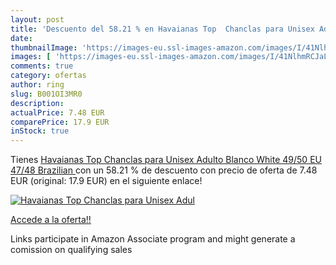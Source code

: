 ```yaml
---
layout: post
title: 'Descuento del 58.21 % en Havaianas Top  Chanclas para Unisex Adul'
date: 
thumbnailImage: 'https://images-eu.ssl-images-amazon.com/images/I/41NlhmRCJaL._SL200_.jpg'
images: [ 'https://images-eu.ssl-images-amazon.com/images/I/41NlhmRCJaL._SL200_.jpg' ]
comments: true
category: ofertas
author: ring
slug: B001OI3MR0
description:
actualPrice: 7.48 EUR
comparePrice: 17.9 EUR
inStock: true
---
```


Tienes [Havaianas Top  Chanclas para Unisex Adulto  Blanco  White   49/50 EU  47/48 Brazilian ](https://www.amazon.es/dp/B001OI3MR0/?tag=tolees-21) con un 58.21 % de descuento con precio de oferta de 7.48 EUR (original: 17.9 EUR) en el siguiente enlace!

[![Havaianas Top  Chanclas para Unisex Adul](https://images-eu.ssl-images-amazon.com/images/I/41NlhmRCJaL._SL200_.jpg)](https://www.amazon.es/dp/B001OI3MR0/?tag=tolees-21)

[Accede a la oferta!!](https://www.amazon.es/dp/B001OI3MR0/?tag=tolees-21)

Links participate in Amazon Associate program and might generate a comission on qualifying sales


